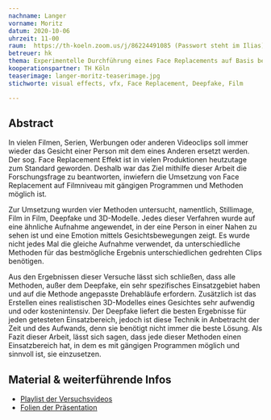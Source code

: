```yaml
---
nachname: Langer
vorname: Moritz
datum: 2020-10-06
uhrzeit: 11-00
raum:  https://th-koeln.zoom.us/j/86224491085 (Passwort steht im Ilias) Präsentation
betreuer: hk
thema: Experimentelle Durchführung eines Face Replacements auf Basis bestehender Theorien und Verfahren
kooperationspartner: TH Köln
teaserimage: langer-moritz-teaserimage.jpg
stichworte: visual effects, vfx, Face Replacement, Deepfake, Film

---
```


## Abstract

In vielen Filmen, Serien, Werbungen oder anderen Videoclips soll immer wieder das Gesicht einer Person mit dem eines Anderen ersetzt werden. Der sog. Face Replacement Effekt ist in vielen Produktionen heutzutage zum Standard geworden. Deshalb war das Ziel mithilfe dieser Arbeit die Forschungsfrage zu beantworten, inwiefern die Umsetzung von Face Replacement auf Filmniveau mit gängigen Programmen und Methoden möglich ist.

Zur Umsetzung wurden vier Methoden untersucht, namentlich, Stillimage, Film in Film, Deepfake und 3D-Modelle. Jedes dieser Verfahren wurde auf eine ähnliche Aufnahme angewendet, in der eine Person in einer Nahen zu sehen ist und eine Emotion mittels Gesichtsbewegungen zeigt. Es wurde nicht jedes Mal die gleiche Aufnahme verwendet, da unterschiedliche Methoden für das bestmögliche Ergebnis unterschiedlichen gedrehten Clips benötigen.

Aus den Ergebnissen dieser Versuche lässt sich schließen, dass alle Methoden, außer dem Deepfake, ein sehr spezifisches Einsatzgebiet haben und auf die Methode angepasste Drehabläufe erfordern. Zusätzlich ist das Erstellen eines realistischen 3D-Modelles eines Gesichtes sehr aufwendig und oder kostenintensiv. Der Deepfake liefert die besten Ergebnisse für jeden getesteten Einsatzbereich, jedoch ist diese Technik in Anbetracht der Zeit und des Aufwands, denn sie benötigt nicht immer die beste Lösung. Als Fazit dieser Arbeit, lässt sich sagen, dass jede dieser Methoden einen Einsatzbereich hat, in dem es mit gängigen Programmen möglich und sinnvoll ist, sie einzusetzen.

## Material & weiterführende Infos
- [Playlist der Versuchsvideos]( https://www.youtube.com/playlist?list=PLfugy9foAVwhaVi2djPS4EIt0HzR0rIki)
- [Folien der Präsentation]( https://th-koeln.sciebo.de/s/G6N58tbT3UZo8qo)